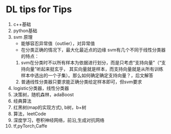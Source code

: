 DL tips for Tips
======================

1. c++基础
2. python基础
3. svm 原理
    * 能够容忍异常值（outlier），对异常值
    * 在分类正确的情况下，最大化最近点的边缘
    svm有几个不同于线性分类器的特点：
    1. svm在分类时不以所有样本为依据进行划分，而是只考虑“支持向量”（“支持向量”听起来挺玄乎，
    其实向量就是样本，而支持向量就是从所有训练样本中选出的一个子集）。那么如何确定确定支持向量？，后文解答
    2. 普通线性分类器只要求能正确分类给定样本即可，但svm要求
4. logistic分类器，线性分类器
5. 决策树，随机森林，adaBoost
6. 经典算法
7. 红黑树(map的实现方式), b树，b+树
8. 算法，leetCode
9. 深度学习，卷积神经网络，前沿,生成对抗网络
10. tf,pyTorch,Caffe